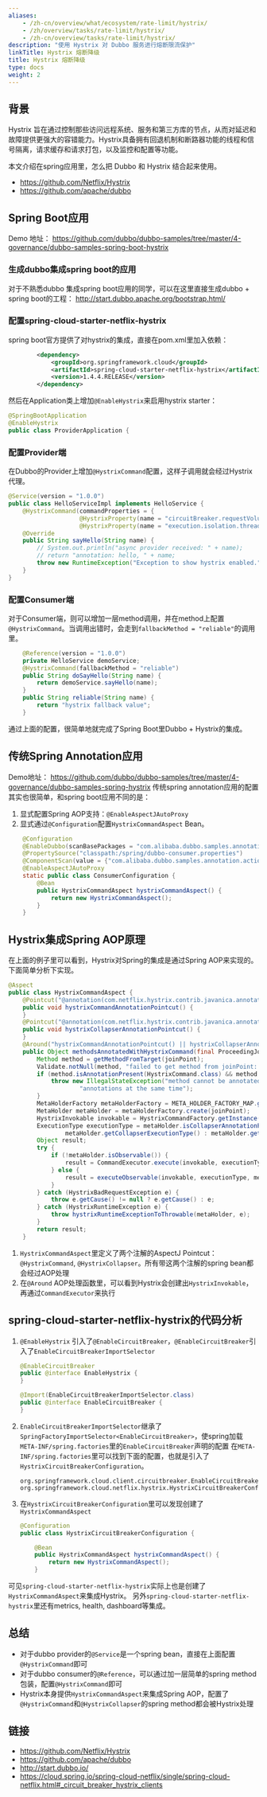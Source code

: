 ```yaml
---
aliases:
    - /zh-cn/overview/what/ecosystem/rate-limit/hystrix/
    - /zh/overview/tasks/rate-limit/hystrix/
    - /zh-cn/overview/tasks/rate-limit/hystrix/
description: "使用 Hystrix 对 Dubbo 服务进行熔断限流保护"
linkTitle: Hystrix 熔断降级
title: Hystrix 熔断降级
type: docs
weight: 2
---
```


## 背景

Hystrix 旨在通过控制那些访问远程系统、服务和第三方库的节点，从而对延迟和故障提供更强大的容错能力。Hystrix具备拥有回退机制和断路器功能的线程和信号隔离，请求缓存和请求打包，以及监控和配置等功能。

本文介绍在spring应用里，怎么把 Dubbo 和 Hystrix 结合起来使用。

- <https://github.com/Netflix/Hystrix>
- <https://github.com/apache/dubbo>

## Spring Boot应用

Demo 地址： <https://github.com/dubbo/dubbo-samples/tree/master/4-governance/dubbo-samples-spring-boot-hystrix>

### 生成dubbo集成spring boot的应用

对于不熟悉dubbo 集成spring boot应用的同学，可以在这里直接生成dubbo + spring boot的工程： <http://start.dubbo.apache.org/bootstrap.html/>

### 配置spring-cloud-starter-netflix-hystrix

spring boot官方提供了对hystrix的集成，直接在pom.xml里加入依赖：

```xml
        <dependency>
            <groupId>org.springframework.cloud</groupId>
            <artifactId>spring-cloud-starter-netflix-hystrix</artifactId>
            <version>1.4.4.RELEASE</version>
        </dependency>
```

然后在Application类上增加`@EnableHystrix`来启用hystrix starter：

```java
@SpringBootApplication
@EnableHystrix
public class ProviderApplication {
```
### 配置Provider端
在Dubbo的Provider上增加`@HystrixCommand`配置，这样子调用就会经过Hystrix代理。
```java
@Service(version = "1.0.0")
public class HelloServiceImpl implements HelloService {
    @HystrixCommand(commandProperties = {
                    @HystrixProperty(name = "circuitBreaker.requestVolumeThreshold", value = "10"),
                    @HystrixProperty(name = "execution.isolation.thread.timeoutInMilliseconds", value = "2000") })
    @Override
    public String sayHello(String name) {
        // System.out.println("async provider received: " + name);
        // return "annotation: hello, " + name;
        throw new RuntimeException("Exception to show hystrix enabled.");
    }
}
```
### 配置Consumer端
对于Consumer端，则可以增加一层method调用，并在method上配置`@HystrixCommand`。当调用出错时，会走到`fallbackMethod = "reliable"`的调用里。
```java
    @Reference(version = "1.0.0")
    private HelloService demoService;
    @HystrixCommand(fallbackMethod = "reliable")
    public String doSayHello(String name) {
        return demoService.sayHello(name);
    }
    public String reliable(String name) {
        return "hystrix fallback value";
    }
```
通过上面的配置，很简单地就完成了Spring Boot里Dubbo + Hystrix的集成。
## 传统Spring Annotation应用
Demo地址： <https://github.com/dubbo/dubbo-samples/tree/master/4-governance/dubbo-samples-spring-hystrix>
传统spring annotation应用的配置其实也很简单，和spring boot应用不同的是：
1. 显式配置Spring AOP支持：`@EnableAspectJAutoProxy`
2. 显式通过`@Configuration`配置`HystrixCommandAspect` Bean。
```java
    @Configuration
    @EnableDubbo(scanBasePackages = "com.alibaba.dubbo.samples.annotation.action")
    @PropertySource("classpath:/spring/dubbo-consumer.properties")
    @ComponentScan(value = {"com.alibaba.dubbo.samples.annotation.action"})
    @EnableAspectJAutoProxy
    static public class ConsumerConfiguration {
        @Bean
        public HystrixCommandAspect hystrixCommandAspect() {
            return new HystrixCommandAspect();
        }
    }
```
## Hystrix集成Spring AOP原理
在上面的例子里可以看到，Hystrix对Spring的集成是通过Spring AOP来实现的。下面简单分析下实现。
```java
@Aspect
public class HystrixCommandAspect {
    @Pointcut("@annotation(com.netflix.hystrix.contrib.javanica.annotation.HystrixCommand)")
    public void hystrixCommandAnnotationPointcut() {
    }
    @Pointcut("@annotation(com.netflix.hystrix.contrib.javanica.annotation.HystrixCollapser)")
    public void hystrixCollapserAnnotationPointcut() {
    }
    @Around("hystrixCommandAnnotationPointcut() || hystrixCollapserAnnotationPointcut()")
    public Object methodsAnnotatedWithHystrixCommand(final ProceedingJoinPoint joinPoint) throws Throwable {
        Method method = getMethodFromTarget(joinPoint);
        Validate.notNull(method, "failed to get method from joinPoint: %s", joinPoint);
        if (method.isAnnotationPresent(HystrixCommand.class) && method.isAnnotationPresent(HystrixCollapser.class)) {
            throw new IllegalStateException("method cannot be annotated with HystrixCommand and HystrixCollapser " +
                    "annotations at the same time");
        }
        MetaHolderFactory metaHolderFactory = META_HOLDER_FACTORY_MAP.get(HystrixPointcutType.of(method));
        MetaHolder metaHolder = metaHolderFactory.create(joinPoint);
        HystrixInvokable invokable = HystrixCommandFactory.getInstance().create(metaHolder);
        ExecutionType executionType = metaHolder.isCollapserAnnotationPresent() ?
                metaHolder.getCollapserExecutionType() : metaHolder.getExecutionType();
        Object result;
        try {
            if (!metaHolder.isObservable()) {
                result = CommandExecutor.execute(invokable, executionType, metaHolder);
            } else {
                result = executeObservable(invokable, executionType, metaHolder);
            }
        } catch (HystrixBadRequestException e) {
            throw e.getCause() != null ? e.getCause() : e;
        } catch (HystrixRuntimeException e) {
            throw hystrixRuntimeExceptionToThrowable(metaHolder, e);
        }
        return result;
    }
```
1. `HystrixCommandAspect`里定义了两个注解的AspectJ Pointcut：`@HystrixCommand`, `@HystrixCollapser`。所有带这两个注解的spring bean都会经过AOP处理
2. 在`@Around` AOP处理函数里，可以看到Hystrix会创建出`HystrixInvokable`，再通过`CommandExecutor`来执行
## spring-cloud-starter-netflix-hystrix的代码分析
1. `@EnableHystrix` 引入了`@EnableCircuitBreaker`，`@EnableCircuitBreaker`引入了`EnableCircuitBreakerImportSelector`
   ```java
   @EnableCircuitBreaker
   public @interface EnableHystrix {
   }

   @Import(EnableCircuitBreakerImportSelector.class)
   public @interface EnableCircuitBreaker {
   }
   ```
2. `EnableCircuitBreakerImportSelector`继承了`SpringFactoryImportSelector<EnableCircuitBreaker>`，使spring加载`META-INF/spring.factories`里的`EnableCircuitBreaker`声明的配置
   在`META-INF/spring.factories`里可以找到下面的配置，也就是引入了`HystrixCircuitBreakerConfiguration`。
   ```properties
   org.springframework.cloud.client.circuitbreaker.EnableCircuitBreaker=\
   org.springframework.cloud.netflix.hystrix.HystrixCircuitBreakerConfiguration
   ```
3. 在`HystrixCircuitBreakerConfiguration`里可以发现创建了`HystrixCommandAspect`
   ```java
   @Configuration
   public class HystrixCircuitBreakerConfiguration {

       @Bean
       public HystrixCommandAspect hystrixCommandAspect() {
           return new HystrixCommandAspect();
       }
   ```
可见`spring-cloud-starter-netflix-hystrix`实际上也是创建了`HystrixCommandAspect`来集成Hystrix。
另外`spring-cloud-starter-netflix-hystrix`里还有metrics, health, dashboard等集成。
## 总结
- 对于dubbo provider的`@Service`是一个spring bean，直接在上面配置`@HystrixCommand`即可
- 对于dubbo consumer的`@Reference`，可以通过加一层简单的spring method包装，配置`@HystrixCommand`即可
- Hystrix本身提供`HystrixCommandAspect`来集成Spring AOP，配置了`@HystrixCommand`和`@HystrixCollapser`的spring method都会被Hystrix处理
## 链接
- <https://github.com/Netflix/Hystrix>
- <https://github.com/apache/dubbo>
- <http://start.dubbo.io/>
- <https://cloud.spring.io/spring-cloud-netflix/single/spring-cloud-netflix.html#_circuit_breaker_hystrix_clients>
